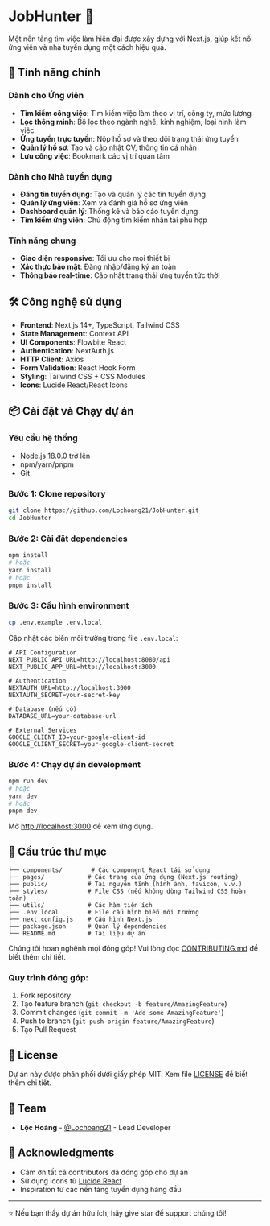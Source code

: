 # JobHunter 🎯

Một nền tảng tìm việc làm hiện đại được xây dựng với Next.js, giúp kết nối ứng viên và nhà tuyển dụng một cách hiệu quả.


## 🚀 Tính năng chính

### Dành cho Ứng viên
- **Tìm kiếm công việc**: Tìm kiếm việc làm theo vị trí, công ty, mức lương
- **Lọc thông minh**: Bộ lọc theo ngành nghề, kinh nghiệm, loại hình làm việc
- **Ứng tuyển trực tuyến**: Nộp hồ sơ và theo dõi trạng thái ứng tuyển
- **Quản lý hồ sơ**: Tạo và cập nhật CV, thông tin cá nhân
- **Lưu công việc**: Bookmark các vị trí quan tâm

### Dành cho Nhà tuyển dụng
- **Đăng tin tuyển dụng**: Tạo và quản lý các tin tuyển dụng
- **Quản lý ứng viên**: Xem và đánh giá hồ sơ ứng viên
- **Dashboard quản lý**: Thống kê và báo cáo tuyển dụng
- **Tìm kiếm ứng viên**: Chủ động tìm kiếm nhân tài phù hợp

### Tính năng chung
- **Giao diện responsive**: Tối ưu cho mọi thiết bị
- **Xác thực bảo mật**: Đăng nhập/đăng ký an toàn
- **Thông báo real-time**: Cập nhật trạng thái ứng tuyển tức thời

## 🛠️ Công nghệ sử dụng

- **Frontend**: Next.js 14+, TypeScript, Tailwind CSS
- **State Management**: Context API
- **UI Components**: Flowbite React
- **Authentication**: NextAuth.js
- **HTTP Client**: Axios
- **Form Validation**: React Hook Form
- **Styling**: Tailwind CSS + CSS Modules
- **Icons**: Lucide React/React Icons

## 📦 Cài đặt và Chạy dự án

### Yêu cầu hệ thống
- Node.js 18.0.0 trở lên
- npm/yarn/pnpm
- Git

### Bước 1: Clone repository
```bash
git clone https://github.com/Lochoang21/JobHunter.git
cd JobHunter
```

### Bước 2: Cài đặt dependencies
```bash
npm install
# hoặc
yarn install
# hoặc
pnpm install
```

### Bước 3: Cấu hình environment
```bash
cp .env.example .env.local
```

Cập nhật các biến môi trường trong file `.env.local`:
```env
# API Configuration
NEXT_PUBLIC_API_URL=http://localhost:8080/api
NEXT_PUBLIC_APP_URL=http://localhost:3000

# Authentication
NEXTAUTH_URL=http://localhost:3000
NEXTAUTH_SECRET=your-secret-key

# Database (nếu có)
DATABASE_URL=your-database-url

# External Services
GOOGLE_CLIENT_ID=your-google-client-id
GOOGLE_CLIENT_SECRET=your-google-client-secret
```

### Bước 4: Chạy dự án development
```bash
npm run dev
# hoặc
yarn dev
# hoặc
pnpm dev
```

Mở [http://localhost:3000](http://localhost:3000) để xem ứng dụng.

## 📁 Cấu trúc thư mục

```
├── components/        # Các component React tái sử dụng
├── pages/            # Các trang của ứng dụng (Next.js routing)
├── public/           # Tài nguyên tĩnh (hình ảnh, favicon, v.v.)
├── styles/           # File CSS (nếu không dùng Tailwind CSS hoàn toàn)
├── utils/            # Các hàm tiện ích
├── .env.local        # File cấu hình biến môi trường
├── next.config.js    # Cấu hình Next.js
├── package.json      # Quản lý dependencies
└── README.md         # Tài liệu dự án
```

Chúng tôi hoan nghênh mọi đóng góp! Vui lòng đọc [CONTRIBUTING.md](CONTRIBUTING.md) để biết thêm chi tiết.

### Quy trình đóng góp:
1. Fork repository
2. Tạo feature branch (`git checkout -b feature/AmazingFeature`)
3. Commit changes (`git commit -m 'Add some AmazingFeature'`)
4. Push to branch (`git push origin feature/AmazingFeature`)
5. Tạo Pull Request

## 📝 License

Dự án này được phân phối dưới giấy phép MIT. Xem file [LICENSE](LICENSE) để biết thêm chi tiết.

## 👥 Team

- **Lộc Hoàng** - [@Lochoang21](https://github.com/Lochoang21) - Lead Developer


## 🙏 Acknowledgments

- Cảm ơn tất cả contributors đã đóng góp cho dự án
- Sử dụng icons từ [Lucide React](https://lucide.dev)
- Inspiration từ các nền tảng tuyển dụng hàng đầu

---

⭐ Nếu bạn thấy dự án hữu ích, hãy give star để support chúng tôi!
